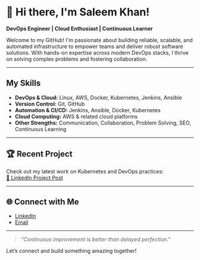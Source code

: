 # 👋 Hi there, I'm Saleem Khan!

 **DevOps Engineer | Cloud Enthusiast | Continuous Learner**

Welcome to my GitHub! I'm passionate about building reliable, scalable, and automated infrastructure to empower teams and deliver robust software solutions. With hands-on expertise across modern DevOps stacks, I thrive on solving complex problems and fostering collaboration.

---

##  My Skills

- **DevOps & Cloud:** Linux, AWS, Docker, Kubernetes, Jenkins, Ansible
- **Version Control:** Git, GitHub
- **Automation & CI/CD:** Jenkins, Ansible, Docker, Kubernetes
- **Cloud Computing:** AWS & related cloud platforms
- **Other Strengths:** Communication, Collaboration, Problem Solving, SEO, Continuous Learning

---

## 🏆 Recent Project

Check out my latest work on Kubernetes and DevOps practices:  
[🔗 LinkedIn Project Post](https://www.linkedin.com/posts/saleemkhan-seo_devops-kubernetes-k8s-activity-7329048003292381186-oSx3?utm_source=social_share_send&utm_medium=member_desktop_web&rcm=ACoAAEnXprwBIiZ-w3Xfy0o1e8oMdJpu3o1dt1I)

---

## 🌐 Connect with Me

- [LinkedIn](https://www.linkedin.com/in/saleemkhan-seo/)
-  [Email](saleemkhan.seoo@gmail.com)

---

> _"Continuous improvement is better than delayed perfection."_

Let’s connect and build something amazing together!
